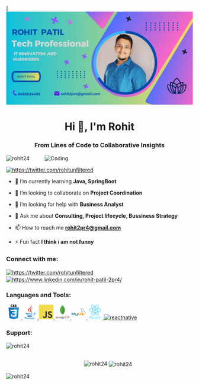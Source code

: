 [![logo](https://github.com/rohi241998/rohit241998/blob/main/personal%20banner.jpg)
<h1 align="center">Hi 👋, I'm Rohit </h1>
<h3 align="center">From Lines of Code to Collaborative Insights</h3>
<img align="right" alt="Coding" width="400" src="https://media.tenor.com/rePDfDWO3XoAAAAd/hacking.gif">

<p align="left"> <img src="https://komarev.com/ghpvc/?username=rohit24&label=Profile%20views&color=0e75b6&style=flat" alt="rohit24" /> </p>

<p align="left"> <a href="https://twitter.com/https://twitter.com/rohitunfiltered" target="blank"><img src="https://img.shields.io/twitter/follow/https://twitter.com/rohitunfiltered?logo=twitter&style=for-the-badge" alt="https://twitter.com/rohitunfiltered" /></a> </p>

- 🌱 I’m currently learning **Java, SpringBoot**

- 👯 I’m looking to collaborate on **Project Coordination**

- 🤝 I’m looking for help with **Business Analyst**

- 💬 Ask me about **Consulting, Project lifecycle, Bussiness Strategy**

- 📫 How to reach me **rohit2pr4@gmail.com**

- ⚡ Fun fact **I think i am not funny**

<h3 align="left">Connect with me:</h3>
<p align="left">
<a href="https://twitter.com/https://twitter.com/rohitunfiltered" target="blank"><img align="center" src="https://raw.githubusercontent.com/rahuldkjain/github-profile-readme-generator/master/src/images/icons/Social/twitter.svg" alt="https://twitter.com/rohitunfiltered" height="30" width="40" /></a>
<a href="https://linkedin.com/in/https://www.linkedin.com/in/rohit-patil-2pr4/" target="blank"><img align="center" src="https://raw.githubusercontent.com/rahuldkjain/github-profile-readme-generator/master/src/images/icons/Social/linked-in-alt.svg" alt="https://www.linkedin.com/in/rohit-patil-2pr4/" height="30" width="40" /></a>
</p>

<h3 align="left">Languages and Tools:</h3>
<p align="left"> <a href="https://www.w3schools.com/css/" target="_blank" rel="noreferrer"> <img src="https://raw.githubusercontent.com/devicons/devicon/master/icons/css3/css3-original-wordmark.svg" alt="css3" width="40" height="40"/> </a> <a href="https://www.java.com" target="_blank" rel="noreferrer"> <img src="https://raw.githubusercontent.com/devicons/devicon/master/icons/java/java-original.svg" alt="java" width="40" height="40"/> </a> <a href="https://developer.mozilla.org/en-US/docs/Web/JavaScript" target="_blank" rel="noreferrer"> <img src="https://raw.githubusercontent.com/devicons/devicon/master/icons/javascript/javascript-original.svg" alt="javascript" width="40" height="40"/> </a> <a href="https://www.mongodb.com/" target="_blank" rel="noreferrer"> <img src="https://raw.githubusercontent.com/devicons/devicon/master/icons/mongodb/mongodb-original-wordmark.svg" alt="mongodb" width="40" height="40"/> </a> <a href="https://www.mysql.com/" target="_blank" rel="noreferrer"> <img src="https://raw.githubusercontent.com/devicons/devicon/master/icons/mysql/mysql-original-wordmark.svg" alt="mysql" width="40" height="40"/> </a> <a href="https://reactjs.org/" target="_blank" rel="noreferrer"> <img src="https://raw.githubusercontent.com/devicons/devicon/master/icons/react/react-original-wordmark.svg" alt="react" width="40" height="40"/> </a> <a href="https://reactnative.dev/" target="_blank" rel="noreferrer"> <img src="https://reactnative.dev/img/header_logo.svg" alt="reactnative" width="40" height="40"/> </a> </p>

<h3 align="left">Support:</h3>
<p><a href="https://www.buymeacoffee.com/rohit24"> <img align="left" src="https://cdn.buymeacoffee.com/buttons/v2/default-yellow.png" height="50" width="210" alt="rohit24" /></a></p><br><br>

<p><img align="left" src="https://github-readme-stats.vercel.app/api/top-langs?username=rohit24&show_icons=true&locale=en&layout=compact" alt="rohit24" /></p>

<p>&nbsp;<img align="center" src="https://github-readme-stats.vercel.app/api?username=rohit24&show_icons=true&locale=en" alt="rohit24" /></p>

<p><img align="center" src="https://github-readme-streak-stats.herokuapp.com/?user=rohit24&" alt="rohit24" /></p>
